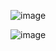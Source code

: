 
![image](https://github.com/user-attachments/assets/ac7f89c9-e603-4b59-b258-e628e6ad908a)


![image](https://github.com/user-attachments/assets/8b6187f5-381f-490f-acf4-e718831c7bd0)

